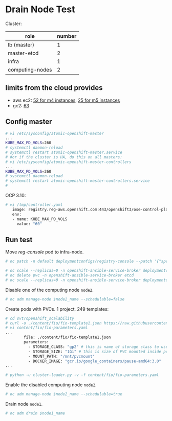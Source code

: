 

# Drain Node Test
Cluster:

| role  |  number  |
|---|---|
| lb (master) | 1 |
| master-etcd   |  2 |
| infra  | 1  |
| computing-nodes  | 2  |

## limits from the cloud provides

* aws ec2: [52 for m4 instances](https://bugzilla.redhat.com/show_bug.cgi?id=1490989), [25 for m5 instances](https://github.com/kubernetes/kubernetes/issues/59015)
* gc2: [63](https://cloud.google.com/compute/docs/disks/)

## Config master

```sh
# vi /etc/sysconfig/atomic-openshift-master
...
KUBE_MAX_PD_VOLS=260
# systemctl daemon-reload
# systemctl restart atomic-openshift-master.service
# #or if the cluster is HA, do this on all masters:
# vi /etc/sysconfig/atomic-openshift-master-controllers
...
KUBE_MAX_PD_VOLS=260
# systemctl daemon-reload
# systemctl restart atomic-openshift-master-controllers.service
#
```

OCP 3.10:

```sh
# vi /tmp/controller.yaml
   image: registry.reg-aws.openshift.com:443/openshift3/ose-control-plane:v3.10
   env:
   - name: KUBE_MAX_PD_VOLS
     value: "60" 

```

## Run test

Move _reg-console_ pod to infra-node.

```sh
# oc patch -n default deploymentconfigs/registry-console --patch '{"spec": {"template": {"spec": {"nodeSelector": {"region": "infra"}}}}}'
```

```sh
# oc scale --replicas=0 -n openshift-ansible-service-broker deploymentconfigs/asb-etcd
# oc delete pvc -n openshift-ansible-service-broker etcd
# oc scale --replicas=0 -n openshift-ansible-service-broker deploymentconfigs/asb
```

Disable one of the computing node <code>node2</code>.

```sh
# oc adm manage-node $node2_name --schedulable=false
```

Create pods with PVCs. 1 project, 249 templates:

```sh
# cd svt/openshift_scalability
# curl -o ./content/fio/fio-template1.json https://raw.githubusercontent.com/hongkailiu/svt-case-doc/master/files/fio-template1.json
# vi content/fio/fio-parameters.yaml
...
        file: ./content/fio/fio-template1.json
        parameters:
          - STORAGE_CLASS: "gp2" # this is name of storage class to use
          - STORAGE_SIZE: "1Gi" # this is size of PVC mounted inside pod
          - MOUNT_PATH: "/mnt/pvcmount"
          - DOCKER_IMAGE: "gcr.io/google_containers/pause-amd64:3.0"
...

# python -u cluster-loader.py -v -f content/fio/fio-parameters.yaml
```

Enable the disabled computing node <code>node2</code>.

```sh
# oc adm manage-node $node2_name --schedulable=true
```

Drain node <code>node1</code>.

```sh
# oc adm drain $node1_name
```
